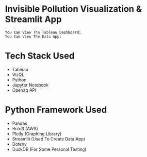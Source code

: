 # Invisible Pollution Visualization & Streamlit App
```
You Can View The Tableau Dashboard:
You Can View The Data App:
```

# Tech Stack Used
- Tableau
- VizQL
- Python
- Jupyter Notebook
- Openaq API

# Python Framework Used
- Pandas
- Boto3 (AWS)
- Plotly (Graphing Library)
- Streamlit (Used To Create Data App)
- Dotenv
- DuckDB (For Some Personal Testing)

